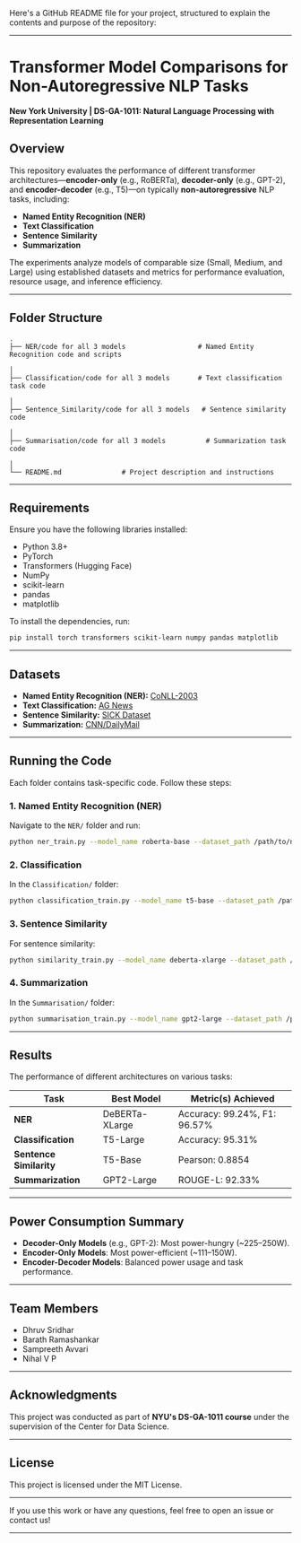Here's a GitHub README file for your project, structured to explain the contents and purpose of the repository:

---

# Transformer Model Comparisons for Non-Autoregressive NLP Tasks  

**New York University | DS-GA-1011: Natural Language Processing with Representation Learning**  

## Overview  

This repository evaluates the performance of different transformer architectures—**encoder-only** (e.g., RoBERTa), **decoder-only** (e.g., GPT-2), and **encoder-decoder** (e.g., T5)—on typically **non-autoregressive** NLP tasks, including:  

- **Named Entity Recognition (NER)**  
- **Text Classification**  
- **Sentence Similarity**  
- **Summarization**  

The experiments analyze models of comparable size (Small, Medium, and Large) using established datasets and metrics for performance evaluation, resource usage, and inference efficiency.  

---

## Folder Structure  

```plaintext
.
├── NER/code for all 3 models                  # Named Entity Recognition code and scripts

│
├── Classification/code for all 3 models       # Text classification task code

│
├── Sentence_Similarity/code for all 3 models   # Sentence similarity code

│
├── Summarisation/code for all 3 models          # Summarization task code

│
└── README.md               # Project description and instructions
```

---

## Requirements  

Ensure you have the following libraries installed:

- Python 3.8+  
- PyTorch  
- Transformers (Hugging Face)  
- NumPy  
- scikit-learn  
- pandas  
- matplotlib  

To install the dependencies, run:  
```bash
pip install torch transformers scikit-learn numpy pandas matplotlib
```

---

## Datasets  

- **Named Entity Recognition (NER):** [CoNLL-2003](https://www.clips.uantwerpen.be/conll2003/ner/)  
- **Text Classification:** [AG News](https://www.kaggle.com/datasets/amananandrai/ag-news-classification-dataset)  
- **Sentence Similarity:** [SICK Dataset](http://clic.cimec.unitn.it/composes/sick.html)  
- **Summarization:** [CNN/DailyMail](https://huggingface.co/datasets/cnn_dailymail)  

---

## Running the Code  

Each folder contains task-specific code. Follow these steps:  

### 1. **Named Entity Recognition (NER)**  
Navigate to the `NER/` folder and run:  
```bash
python ner_train.py --model_name roberta-base --dataset_path /path/to/ner_data
```

### 2. **Classification**  
In the `Classification/` folder:  
```bash
python classification_train.py --model_name t5-base --dataset_path /path/to/classification_data
```

### 3. **Sentence Similarity**  
For sentence similarity:  
```bash
python similarity_train.py --model_name deberta-xlarge --dataset_path /path/to/similarity_data
```

### 4. **Summarization**  
In the `Summarisation/` folder:  
```bash
python summarisation_train.py --model_name gpt2-large --dataset_path /path/to/summarization_data
```

---

## Results  

The performance of different architectures on various tasks:  

| Task                | Best Model           | Metric(s) Achieved       |  
|---------------------|----------------------|--------------------------|  
| **NER**            | DeBERTa-XLarge       | Accuracy: 99.24%, F1: 96.57% |  
| **Classification**  | T5-Large             | Accuracy: 95.31%         |  
| **Sentence Similarity** | T5-Base            | Pearson: 0.8854          |  
| **Summarization**   | GPT2-Large           | ROUGE-L: 92.33%          |  

---

## Power Consumption Summary  

- **Decoder-Only Models** (e.g., GPT-2): Most power-hungry (~225–250W).  
- **Encoder-Only Models**: Most power-efficient (~111–150W).  
- **Encoder-Decoder Models**: Balanced power usage and task performance.  

---

## Team Members  

- Dhruv Sridhar  
- Barath Ramashankar  
- Sampreeth Avvari  
- Nihal V P  

---

## Acknowledgments  

This project was conducted as part of **NYU's DS-GA-1011 course** under the supervision of the Center for Data Science.  

---  

## License  

This project is licensed under the MIT License.  

---  

If you use this work or have any questions, feel free to open an issue or contact us!  

---  

